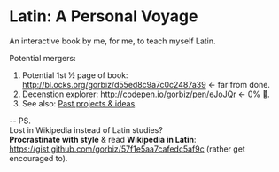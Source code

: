 # Latin: A Personal Voyage
An interactive book by me, for me, to teach myself Latin.

Potential mergers:
 1. Potential 1st ½ page of book: http://bl.ocks.org/gorbiz/d55ed8c9a7c0c2487a39 ← far from done.
 2. Decenstion explorer: http://codepen.io/gorbiz/pen/eJoJQr ← 0% :art:.
 3. See also: [Past projects & ideas](https://github.com/gorbiz/latin-book/wiki/Past-projects-&-ideas).

--
PS.  
Lost in Wikipedia instead of Latin studies?  
**Procrastinate with style** & read **Wikipedia in Latin**: https://gist.github.com/gorbiz/57f1e5aa7cafedc5af9c (rather get encouraged to).

